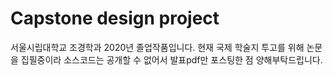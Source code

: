# Capstone design project
서울시립대학교 조경학과 2020년 졸업작품입니다.
현재 국제 학술지 투고를 위해 논문을 집필중이라 소스코드는 공개할 수 없어서 발표pdf만 포스팅한 점 양해부탁드립니다.
